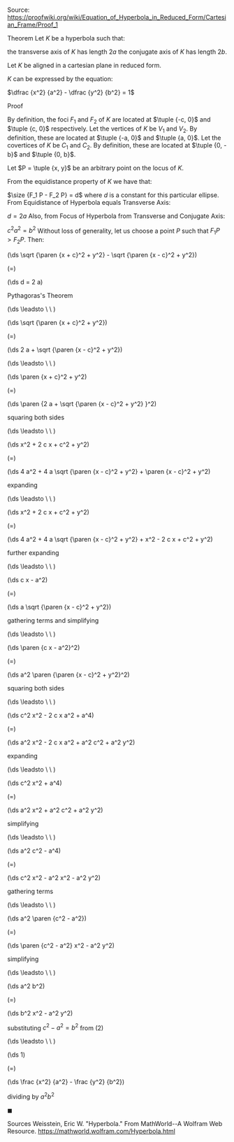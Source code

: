 # 

Source: https://proofwiki.org/wiki/Equation_of_Hyperbola_in_Reduced_Form/Cartesian_Frame/Proof_1

Theorem
Let $K$ be a hyperbola such that:

the transverse axis of $K$ has length $2 a$
the conjugate axis of $K$ has length $2 b$.

Let $K$ be aligned in a cartesian plane in reduced form.

$K$ can be expressed by the equation:

$\dfrac {x^2} {a^2} - \dfrac {y^2} {b^2} = 1$


Proof
 



By definition, the foci $F_1$ and $F_2$ of $K$ are located at $\tuple {-c, 0}$ and $\tuple {c, 0}$ respectively.
Let the vertices of $K$ be $V_1$ and $V_2$.
By definition, these are located at $\tuple {-a, 0}$ and $\tuple {a, 0}$.
Let the covertices of $K$ be $C_1$ and $C_2$.
By definition, these are located at $\tuple {0, -b}$ and $\tuple {0, b}$.

Let $P = \tuple {x, y}$ be an arbitrary point on the locus of $K$.

From the equidistance property of $K$ we have that:

$\size {F_1 P - F_2 P} = d$
where $d$ is a constant for this particular ellipse.
From Equidistance of Hyperbola equals Transverse Axis:

$d = 2 a$
Also, from Focus of Hyperbola from Transverse and Conjugate Axis:

$c^2 a^2 = b^2$
Without loss of generality, let us choose a point $P$ such that $F_1 P > F_2 P$.
Then:














\(\ds \sqrt {\paren {x + c}^2 + y^2} - \sqrt {\paren {x - c}^2 + y^2}\)

\(=\)







\(\ds d = 2 a\)





Pythagoras's Theorem








\(\ds \leadsto \ \ \)





\(\ds \sqrt {\paren {x + c}^2 + y^2}\)

\(=\)







\(\ds 2 a + \sqrt {\paren {x - c}^2 + y^2}\)














\(\ds \leadsto \ \ \)





\(\ds \paren {x + c}^2 + y^2\)

\(=\)







\(\ds \paren {2 a + \sqrt {\paren {x - c}^2 + y^2} }^2\)





squaring both sides








\(\ds \leadsto \ \ \)





\(\ds x^2 + 2 c x + c^2 + y^2\)

\(=\)







\(\ds 4 a^2 + 4 a \sqrt {\paren {x - c}^2 + y^2} + \paren {x - c}^2 + y^2\)





expanding








\(\ds \leadsto \ \ \)





\(\ds x^2 + 2 c x + c^2 + y^2\)

\(=\)







\(\ds 4 a^2 + 4 a \sqrt {\paren {x - c}^2 + y^2} + x^2 - 2 c x + c^2 + y^2\)





further expanding








\(\ds \leadsto \ \ \)





\(\ds c x - a^2\)

\(=\)







\(\ds a \sqrt {\paren {x - c}^2 + y^2}\)





gathering terms and simplifying








\(\ds \leadsto \ \ \)





\(\ds \paren {c x - a^2}^2\)

\(=\)







\(\ds a^2 \paren {\paren {x - c}^2 + y^2}^2\)





squaring both sides








\(\ds \leadsto \ \ \)





\(\ds c^2 x^2 - 2 c x a^2 + a^4\)

\(=\)







\(\ds a^2 x^2 - 2 c x a^2 + a^2 c^2 + a^2 y^2\)





expanding








\(\ds \leadsto \ \ \)





\(\ds c^2 x^2 + a^4\)

\(=\)







\(\ds a^2 x^2 + a^2 c^2 + a^2 y^2\)





simplifying








\(\ds \leadsto \ \ \)





\(\ds a^2 c^2 - a^4\)

\(=\)







\(\ds c^2 x^2 - a^2 x^2 - a^2 y^2\)





gathering terms








\(\ds \leadsto \ \ \)





\(\ds a^2 \paren {c^2 - a^2}\)

\(=\)







\(\ds \paren {c^2 - a^2} x^2 - a^2 y^2\)





simplifying








\(\ds \leadsto \ \ \)





\(\ds a^2 b^2\)

\(=\)







\(\ds b^2 x^2 - a^2 y^2\)





substituting $c^2 - a^2 = b^2$ from $(2)$








\(\ds \leadsto \ \ \)





\(\ds 1\)

\(=\)







\(\ds \frac {x^2} {a^2} - \frac {y^2} {b^2}\)





dividing by $a^2 b^2$



$\blacksquare$


Sources
Weisstein, Eric W. "Hyperbola." From MathWorld--A Wolfram Web Resource.  https://mathworld.wolfram.com/Hyperbola.html




